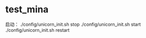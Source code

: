 # test_mina


启动：
./config/unicorn_init.sh stop
./config/unicorn_init.sh start
./config/unicorn_init.sh restart
